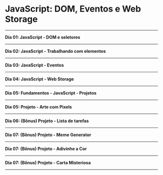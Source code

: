 <h1> JavaScript: DOM, Eventos e Web Storage </h1> <hr>
<p><b> Dia 01: JavaScript - DOM e seletores <hr>
Dia 02: JavaScript - Trabalhando com elementos <hr>
Dia 03: JavaScript - Eventos <hr>
Dia 04: JavaScript - Web Storage <hr>
Dia 05: Fundamentos - JavaScript - Projetos <hr>
Dia 05: Projeto - Arte com Pixels <hr>
Dia 06: (Bônus) Projeto - Lista de tarefas <hr>
Dia 07: (Bônus) Projeto - Meme Generator <hr>
Dia 07: (Bônus) Projeto - Adivinhe a Cor <hr>
Dia 07: (Bônus) Projeto - Carta Misteriosa <hr> <b><p>
